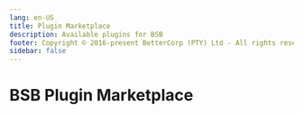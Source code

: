 ```yaml
---
lang: en-US
title: Plugin Marketplace
description: Available plugins for BSB
footer: Copyright © 2016-present BetterCorp (PTY) Ltd - All rights reserved
sidebar: false
---
```


# BSB Plugin Marketplace  

<PluginsGrid filter="config" />
